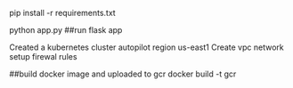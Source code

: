 pip install -r requirements.txt

python app.py ##run flask app

Created a kubernetes cluster autopilot
region us-east1
Create vpc network
setup firewal rules

##build docker image and uploaded to gcr
docker build -t gcr

